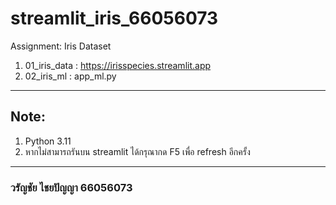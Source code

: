 # streamlit_iris_66056073


Assignment: Iris Dataset

1. 01_iris_data : https://irisspecies.streamlit.app
2. 02_iris_ml : app_ml.py

---
## **Note**:  

1. Python 3.11  
2. หากไม่สามารถรันบน streamlit ได้กรุณากด F5 เพื่อ refresh อีกครั้ง

---

### วรัญชัย ไชยปัญญา 66056073
